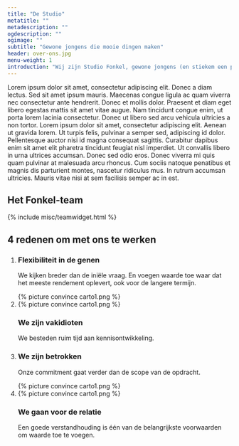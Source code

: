 ```yaml
---
title: "De Studio"
metatitle: ""
metadescription: ""
ogdescription: ""
ogimage: ""
subtitle: "Gewone jongens die mooie dingen maken"
header: over-ons.jpg
menu-weight: 1
introduction: "Wij zijn Studio Fonkel, gewone jongens (en stiekem een paar meiden) die mooie dingen maken."
---
```

Lorem ipsum dolor sit amet, consectetur adipiscing elit. Donec a diam lectus. Sed sit amet ipsum mauris. Maecenas congue ligula ac quam viverra nec consectetur ante hendrerit. Donec et mollis dolor. Praesent et diam eget libero egestas mattis sit amet vitae augue. Nam tincidunt congue enim, ut porta lorem lacinia consectetur. Donec ut libero sed arcu vehicula ultricies a non tortor. Lorem ipsum dolor sit amet, consectetur adipiscing elit. Aenean ut gravida lorem. Ut turpis felis, pulvinar a semper sed, adipiscing id dolor. Pellentesque auctor nisi id magna consequat sagittis. Curabitur dapibus enim sit amet elit pharetra tincidunt feugiat nisl imperdiet. Ut convallis libero in urna ultrices accumsan. Donec sed odio eros. Donec viverra mi quis quam pulvinar at malesuada arcu rhoncus. Cum sociis natoque penatibus et magnis dis parturient montes, nascetur ridiculus mus. In rutrum accumsan ultricies. Mauris vitae nisi at sem facilisis semper ac in est.

<h2 class="page-title">Het Fonkel-team</h2>

{% include misc/teamwidget.html %}

<h2 class="convince-title">4 redenen om met ons te werken</h2>
<ol class="convinceblock">

  <li class="convinceblock-item">
    <div class="convinceblock-item-content">
      <h3 class="convinceblock-item-title">Flexibiliteit in de genen</h3>
      <p class="convinceblock-item-text">We kijken breder dan de iniële vraag. En voegen waarde toe waar dat het meeste rendement oplevert, ook voor de langere termijn.</p>
    </div>
    <div class="convinceblock-item-image">
      {% picture convince carto1.png %}
    </div>
  </li>

  <li class="convinceblock-item">
    <div class="convinceblock-item-image">
      {% picture convince carto1.png %}
    </div>
    <div class="convinceblock-item-content">
      <h3 class="convinceblock-item-title">We zijn vakidioten</h3>
      <p class="convinceblock-item-text">We besteden ruim tijd aan kennisontwikkeling.</p>
    </div>
  </li>

  <li class="convinceblock-item">
    <div class="convinceblock-item-content">
      <h3 class="convinceblock-item-title">We zijn betrokken</h3>
      <p class="convinceblock-item-text">Onze commitment gaat verder dan de scope van de opdracht.</p>
    </div>
    <div class="convinceblock-item-image">
      {% picture convince carto1.png %}
    </div>
  </li>

  <li class="convinceblock-item">
    <div class="convinceblock-item-image">
      {% picture convince carto1.png %}
    </div>
    <div class="convinceblock-item-content">
      <h3 class="convinceblock-item-title">We gaan voor de relatie</h3>
      <p class="convinceblock-item-text">Een goede verstandhouding is één van de belangrijkste voorwaarden om waarde toe te voegen.</p>
    </div>
  </li>
</ol>
